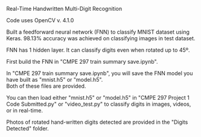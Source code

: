 Real-Time Handwritten Multi-Digit Recognition

Code uses OpenCV v. 4.1.0

Built a feedforward neural network (FNN) to classify MNIST dataset using Keras. 
98.13% accuracy was achieved on classifying images in test dataset.

FNN has 1 hidden layer.
It can classify digits even when rotated up to 45º.

First build the FNN in "CMPE 297 train summary save.ipynb".  

In "CMPE 297 train summary save.ipynb", you will save the FNN model you have built as "mnist.h5" or "model.h5".  
Both of these files are provided.

You can then load either "mnist.h5" or "model.h5" in "CMPE 297 Project 1 Code Submitted.py" or "video_test.py" to classify digits in images, videos, or in real-time.

Photos of rotated hand-written digits detected are provided in the "Digits Detected" folder.
